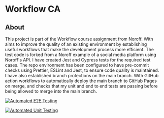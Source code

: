 # Workflow CA



## **About** <a id="about"></a>

This project is part of the Workflow course assignment from Noroff. With aims to improve the quality of an existing environment by establishing useful workflows that make the development process more efficient. The test code is forked from a Noroff example of a social media platform using Noroff's API. I have created Jest and Cypress tests for the required test cases. The repo environment has been configured to have pre-commit checks using Prettier, ESLint and Jest, to ensure code quality is maintained. I have also established branch protections on the main branch. With GitHub action workflows to automatically deploy the main branch to GitHub Pages on merge, and checks that my unit and end to end tests are passing before being allowed to merge into the main branch.

[![Automated E2E Testing](https://github.com/Bavy89/social-media-client/actions/workflows/e2e-test.yml/badge.svg)](https://github.com/Bavy89/social-media-client/actions/workflows/e2e-test.yml)


[![Automated Unit Testing](https://github.com/Bavy89/social-media-client/actions/workflows/unit-test.yml/badge.svg?branch=workflow)](https://github.com/Bavy89/social-media-client/actions/workflows/unit-test.yml)
